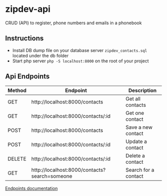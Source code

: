 # zipdev-api
CRUD (API) to register, phone numbers and emails in a phonebook
## Instructions
 * Install DB dump file on your database server `zipdev_contacts.sql` located under the db folder 
 * Start php server `php -S localhost:8000` on the root of your project
## Api Endpoints
Method | Endpoint | Description |
------|------------|------|
GET | http://localhost:8000/contacts | Get all contacts |
GET | http://localhost:8000/contacts/:id | Get one contact |
POST | http://localhost:8000/contacts | Save a new contact |
POST | http://localhost:8000/contacts/:id | Update a contact |
DELETE | http://localhost:8000/contacts/:id | Delete a contact |
GET | http://localhost:8000/contacts?search=someone | Search for a contact |

[Endpoints documentation](https://web.postman.co/collections/4575440-213cb6cc-6b47-47b3-85e8-b2afa3a39486?workspace=a5c65fff-be7f-4d0e-8f55-bf500f237d92)
